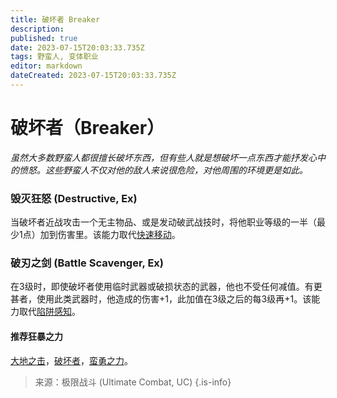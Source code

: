 ```yaml
---
title: 破坏者 Breaker
description: 
published: true
date: 2023-07-15T20:03:33.735Z
tags: 野蛮人, 变体职业
editor: markdown
dateCreated: 2023-07-15T20:03:33.735Z
---
```


# 破坏者（Breaker）
*虽然大多数野蛮人都很擅长破坏东西，但有些人就是想破坏一点东西才能抒发心中的愤怒。这些野蛮人不仅对他的敌人来说很危险，对他周围的环境更是如此。*

### 毁灭狂怒 (Destructive, Ex)
当破坏者近战攻击一个无主物品、或是发动破武战技时，将他职业等级的一半（最少1点）加到伤害里。该能力取代[快速移动](/野蛮人#快速移动-fast-movement-ex)。

### 破刃之剑 (Battle Scavenger, Ex)
在3级时，即使破坏者使用临时武器或破损状态的武器，他也不受任何减值。有更甚者，使用此类武器时，他造成的伤害+1，此加值在3级之后的每3级再+1。该能力取代[陷阱感知](/野蛮人#陷阱感知-trap-sense-ex)。

#### 推荐狂暴之力
[大地之击](/狂暴之力/大地之击)，[破坏者](/狂暴之力/破坏者)，[蛮勇之力](/狂暴之力/蛮勇之力)。

> 来源：极限战斗 (Ultimate Combat, UC)
{.is-info}

